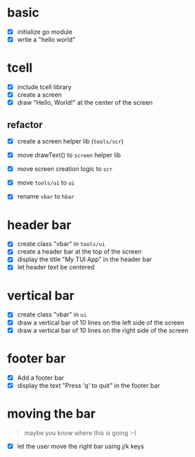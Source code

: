 # basic

- [x] initialize go module
- [x] write a "hello world"

# tcell

- [x] include tcell library
- [x] create a screen
- [x] draw "Hello, World!" at the center of the screen

## refactor

- [x] create a screen helper lib (`tools/scr`)
- [x] move drawText() to `screen` helper lib
- [x] move screen creation logic to `scr`

- [x] move `tools/ui` to `ui`
- [x] rename `vbar` to `hbar`

# header bar

- [x] create class "vbar" in `tools/ui`
- [x] create a header bar at the top of the screen
- [x] display the title "My TUI App" in the header bar
- [x] let header text be centered

# vertical bar

- [x] create class "vbar" in `ui`
- [x] draw a vertical bar of 10 lines on
      the left side of the screen
- [x] draw a vertical bar of 10 lines on
      the right side of the screen

# footer bar

- [x] Add a footer bar
- [x] display the text 
        "Press 'q' to quit"
      in the footer bar

# moving the bar

> maybe you know where this is going :-)

- [x] let the user move the right bar using j/k keys

